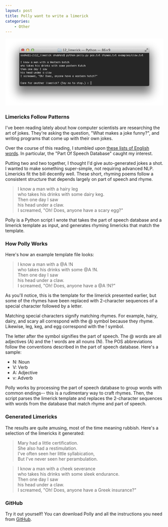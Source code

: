 ```yaml
---
layout: post
title: Polly want to write a limerick
categories:
    - Other
---
```


![](/static/polly-limerick/polly_screenshot.png)

### Limericks Follow Patterns
I've been reading lately about how computer scientists are researching the art of jokes. They're asking the question, "What makes a joke funny?", and writing programs that come up with their own jokes.

Over the course of this reading, I stumbled upon [these lists of English words](http://wordlist.sourceforge.net/). In particular, the "Part Of Speech Database" caught my interest.

Putting two and two together, I thought I'd give auto-generated jokes a shot. I wanted to make something super-simple, not requiring advanced NLP. Limericks fit the bill decently well. These short, rhyming poems follow a consistent structure that depends largely on part of speech and rhyme.

> I know a man with a hairy leg <br />
> who takes his drinks with some dairy keg. <br />
> Then one day I saw <br />
> his head under a claw. <br />
> I screamed, "Oh! Does, anyone have a scary egg?"

Polly is a Python script I wrote that takes the part of speech database and a limerick template as input, and generates rhyming limericks that match the template.

### How Polly Works
Here's how an example template file looks:

> I know a man with a @A !N <br />
> who takes his drinks with some @A !N. <br />
> Then one day I saw <br />
> his head under a claw. <br />
> I screamed, "Oh! Does, anyone have a @A !N?"

As you'll notice, this is the template for the limerick presented earlier, but some of the rhymes have been replaced with 2-character sequences of a special character followed by a letter.

Matching special characters signify matching rhymes. For example, hairy, dairy, and scary all correspond with the @ symbol because they rhyme. Likewise, leg, keg, and egg correspond with the ! symbol.

The letter after the symbol signifies the part of speech. The @ words are all adjectives (A) and the ! words are all nouns (N). The POS abbreviations follow the conventions described in the part of speech database. Here's a sample:

- N: Noun
- V: Verb
- A: Adjective
- v: Adverb

Polly works by processing the part of speech database to group words with common endings-- this is a rudimentary way to craft rhymes. Then, the script parses the limerick template and replaces the 2-character sequences with words from the database that match rhyme and part of speech.

### Generated Limericks
The results are quite amusing, most of the time meaning rubbish. Here's a selection of the limericks it generated:

> Mary had a little certification. <br />
> She also had a restimulation. <br />
> I've often seen her little syllabication, <br />
> But I've never seen her perambulation. 

> I know a man with a cheek severance <br />
> who takes his drinks with some sleek endurance. <br />
> Then one day I saw <br />
> his head under a claw. <br />
> I screamed, "Oh! Does, anyone have a Greek insurance?"

### GitHub
Try it out yourself! You can download Polly and all the instructions you need from [GitHub](https://github.com/shbhrsaha/polly/).
